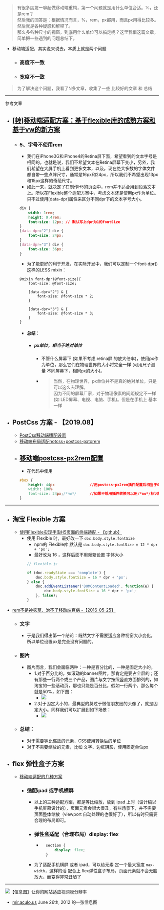 > 有很多朋友一聊起做移动端重构，第一个问题就是用什么单位合适。%，还是rem？<br>
> 然后我的回答是：根据情况而言，%，rem，px都用，而且px用得比较多。然后就是各种疑惑和解释了。<br>
> 那么多各种尺寸的视窗，到底用什么单位可以搞定呢？这里我借这篇文章，简单把一些遇到的问题总结下。

- 移动端适配，其实说来说去，本质上就是两个问题
    - ### 高度不一致
    - ### 宽度不一致

> 为了解决这个问题，我看了N多文章，收集了一些 比较好的文章 和 总结
----

参考文章
- ## [[转]移动端适配方案：基于flexible库的成熟方案和基于vw的新方案](https://mobilesite.github.io/2018/02/05/vm-mobile-layout/)
    - ### 5、字号不使用rem
        - 我们在iPhone3G和iPhone4的Retina屏下面，希望看到的文本字号是相同的。也就是说，我们不希望文本在Retina屏幕下变小，另外，我们希望在大屏手机上看到更多文本，以及，现在绝大多数的字体文件都自带一些点阵尺寸，通常是16px和24px，所以我们不希望出现13px和15px这样的奇葩尺寸。
        - 如此一来，就决定了在制作H5的页面中，rem并不适合用到段落文本上。所以在Flexible整个适配方案中，考虑文本还是使用px作为单位。只不过使用[data-dpr]属性来区分不同dpr下的文本字号大小。
        ```css
        div {
            width: 1rem;
            height: 0.4rem;
            font-size: 12px; // 默认写上dpr为1的fontSize
        }
        [data-dpr="2"] div {
            font-size: 24px;
        }
        [data-dpr="3"] div {
            font-size: 36px;
        }
        ```
        - 为了能更好的利于开发，在实际开发中，我们可以定制一个font-dpr()这样的LESS mixin：
        ```less
        @mixin font-dpr(@font-size){
            font-size: @font-size;

            [data-dpr="2"] & {
                font-size: @font-size * 2;
            }

            [data-dpr="3"] & {
                font-size: @font-size * 3;
            }
        }
        ```
        - #### 总结：
            - ##### **px单位，相当于绝对单位**
                - 不管什么屏幕下 (如果不考虑 retina屏 的放大倍率)，使用px作为单位，那么它们在物理世界的大小将完全一样 (可用尺子测量 不同屏幕下，相同px的大小)。
                - > 当然，在物理世界，px单位并不是真的绝对单位，只是可以这么去理解。<br>
                  > 因为不同的屏幕厂家，对于物理像素的间距规定不一样 (如 LED屏幕、电视、电脑、手机)。但是在手机上 基本一样

- ## PostCss 方案 - 【2019.08】
    - [PostCss移动端适配设置](https://www.jianshu.com/p/c200f392e5ca)
    - [移动端布局适配hotcss+postcss-pxtorem](https://juejin.im/post/5cd5214851882544327a2d79)
    - ## [移动端postcss-px2rem配置](https://juejin.im/post/5bf66282f265da61542d4338)
        - 在代码中使用
        ```css
        #box {
            height: 44px                //用postcss-px2rem插件配置后相当于0.44rem
            width: 100%
            font-size: 24px;/*no*/      //如果不想用插件转换可以用/*no*/标识符
        }
        ```
----
- ## 淘宝 Flexible 方案
    - [使用Flexible实现手淘H5页面的终端适配 - 【github】](https://github.com/amfe/article/issues/17)
        - 使用 Flexible 时，最好改一下 `doc.body.style.fontSize`
            - npm的 Flexible库 默认是 `doc.body.style.fontSize = 12 * dpr + 'px';`
            - 最好改为 16 ，这样后面不用频繁设置 字体大小
            ```js
            // flexible.js

            if (doc.readyState === 'complete') {
                doc.body.style.fontSize = 16 * dpr + 'px';
            } else {
                doc.addEventListener('DOMContentLoaded', function(e) {
                    doc.body.style.fontSize = 16 * dpr + 'px';
                }, false);
            }
            ```
- [rem不是神农草，治不了移动端百病 -【2016-05-25】](https://imweb.io/topic/5745adf5a94f742c1db63485)
    - ### 文字
        - 于是我们得出第一个结论：既然文字不需要适应各种视窗大小变化，所以单位设置px是完全没有问题的。
    - ### 图片
        - 图片而言，我们会面临两种：一种是百分比的，一种是固定大小的。
            - 1.对于百分比的，如滚动的banner图片，那肯定是要占全屏的；还有那些一行两个或三个产品，图片与文字按照竖直方面排列的，如淘宝的一些活动页，那也只能是百分比，假如一行两个，那么每个就是50%，如下图：
                - ![](./img/rem-1.jpg)
            - 2.对于固定大小的，最典型的莫过于微信朋友圈的头像了，就是固定大小。同样我们可以扩展到如下场景：
                - ![](./img/rem-2.jpg)
    - ### 总结：
        - 对于需要等比缩放的元素，CSS使用转换后的单位
        - 对于不需要缩放的元素，比如 文字、边框阴影，使用固定单位px

- ## flex 弹性盒子方案
    - [移动端适配的几种方案](https://zhuanlan.zhihu.com/p/80692165)
        - ### 适配ipad 或手机横屏
            - 以上的三种适配方案，都是等比缩放，放到 ipad 上时（设计稿以手机屏幕设计的），页面元素会很大很丑，有些场景下，并不需要页面整体缩放（viewport 自动处理的也很好了），所以有时只需要合理的布局即可。
            - ### 弹性盒适配（合理布局）display: flex
                - ```css
                    section {
                        display: flex;
                    }
                    ```
            - 为了适配手机横屏 或者 ipad，可以给元素 定一个最大宽度 `max-width`，这样的话 配合上 flex弹性盒子布局，页面元素就不会无脑放大，而变得非常丑陋了



----

![【信息图】让你的网站适应视网膜分辨率](./img/flowchart_how_to_retinafy_your_website.jpg)
- [mir.aculo.us](http://mir.aculo.us/2012/06/26/flowchart-how-to-retinafy-your-website/) June 26th, 2012 的一张信息图